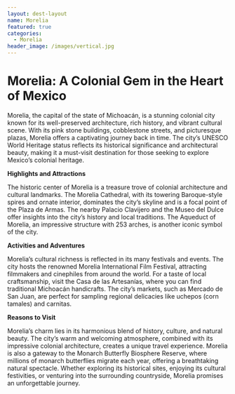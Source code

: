 ```yaml
---
layout: dest-layout
name: Morelia
featured: true
categories:
  - Morelia
header_image: /images/vertical.jpg
---
```

# **Morelia: A Colonial Gem in the Heart of Mexico**

Morelia, the capital of the state of Michoacán, is a stunning colonial city known for its well-preserved architecture, rich history, and vibrant cultural scene. With its pink stone buildings, cobblestone streets, and picturesque plazas, Morelia offers a captivating journey back in time. The city’s UNESCO World Heritage status reflects its historical significance and architectural beauty, making it a must-visit destination for those seeking to explore Mexico’s colonial heritage.

**Highlights and Attractions**

The historic center of Morelia is a treasure trove of colonial architecture and cultural landmarks. The Morelia Cathedral, with its towering Baroque-style spires and ornate interior, dominates the city’s skyline and is a focal point of the Plaza de Armas. The nearby Palacio Clavijero and the Museo del Dulce offer insights into the city’s history and local traditions. The Aqueduct of Morelia, an impressive structure with 253 arches, is another iconic symbol of the city.

**Activities and Adventures**

Morelia’s cultural richness is reflected in its many festivals and events. The city hosts the renowned Morelia International Film Festival, attracting filmmakers and cinephiles from around the world. For a taste of local craftsmanship, visit the Casa de las Artesanías, where you can find traditional Michoacán handicrafts. The city’s markets, such as Mercado de San Juan, are perfect for sampling regional delicacies like uchepos (corn tamales) and carnitas.

**Reasons to Visit**

Morelia’s charm lies in its harmonious blend of history, culture, and natural beauty. The city’s warm and welcoming atmosphere, combined with its impressive colonial architecture, creates a unique travel experience. Morelia is also a gateway to the Monarch Butterfly Biosphere Reserve, where millions of monarch butterflies migrate each year, offering a breathtaking natural spectacle. Whether exploring its historical sites, enjoying its cultural festivities, or venturing into the surrounding countryside, Morelia promises an unforgettable journey.


